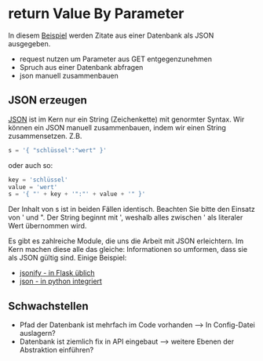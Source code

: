 # return Value By Parameter
In diesem [Beispiel](requestValueByParameter.py) werden Zitate aus einer Datenbank als JSON ausgegeben.
- request nutzen um Parameter aus GET entgegenzunehmen
- Spruch aus einer Datenbank abfragen
- json manuell zusammenbauen

## JSON erzeugen
[JSON](https://de.wikipedia.org/wiki/JavaScript_Object_Notation) ist im Kern nur ein String (Zeichenkette) mit genormter Syntax. Wir können ein JSON manuell zusammenbauen, indem wir einen String zusammensetzen. Z.B.
```python
s = '{ "schlüssel":"wert" }'
```
oder auch so:
```python
key = 'schlüssel'
value = 'wert'
s = '{ "' + key + '":"' + value + '" }'
```
Der Inhalt von s ist in beiden Fällen identisch. Beachten Sie bitte den Einsatz von ' und ". Der String beginnt mit ', weshalb alles zwischen ' als literaler Wert übernommen wird.

Es gibt es zahlreiche Module, die uns die Arbeit mit JSON erleichtern. Im Kern machen diese alle das gleiche: Informationen so umformen, dass sie als JSON gültig sind. Einige Beispiel: 
- [jsonify - in Flask üblich](https://www.educba.com/flask-jsonify/)
- [json - in python integriert](https://www.w3schools.com/python/python_json.asp)



## Schwachstellen
- Pfad der Datenbank ist mehrfach im Code vorhanden --> In Config-Datei auslagern?
- Datenbank ist ziemlich fix in API eingebaut --> weitere Ebenen der Abstraktion einführen?